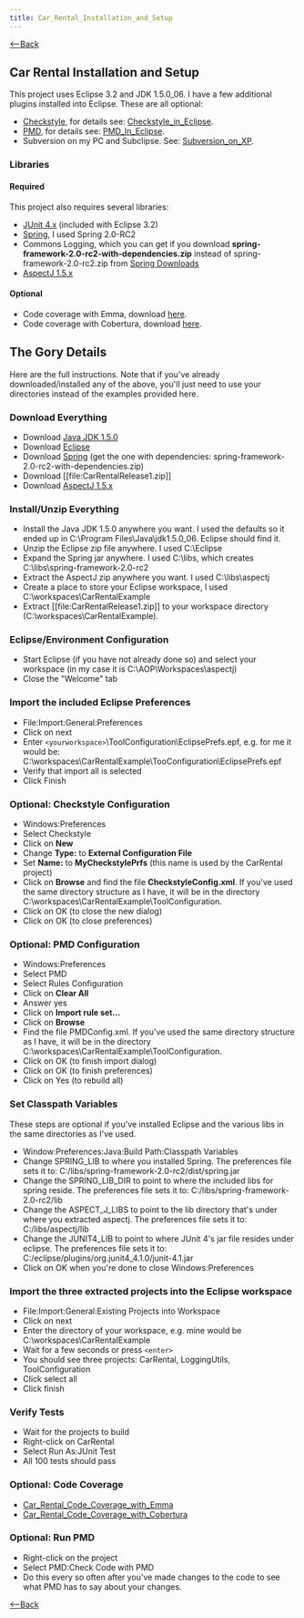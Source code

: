 ```yaml
---
title: Car_Rental_Installation_and_Setup
---
```

[<--Back](Car_Rental_Example)

## Car Rental Installation and Setup

This project uses Eclipse 3.2 and JDK 1.5.0_06. I have a few additional plugins installed into Eclipse. These are all optional:
* [Checkstyle](http://eclipse-cs.sourceforge.net/), for details see: [Checkstyle_in_Eclipse](Checkstyle_in_Eclipse).
* [PMD](http://pmd.sourceforge.net/integrations.html#eclipse), for details see: [PMD_In_Eclipse](PMD_In_Eclipse).
* Subversion on my PC and Subclipse. See: [Subversion_on_XP](Subversion_on_XP).

### Libraries
#### Required
This project also requires several libraries:
* [JUnit 4.x](http://www.junit.org) (included with Eclipse 3.2)
* [Spring](http://www.springframework.org/download), I used Spring 2.0-RC2
* Commons Logging, which you can get if you download **spring-framework-2.0-rc2-with-dependencies.zip** instead of spring-framework-2.0-rc2.zip from [Spring Downloads](http://sourceforge.net/project/showfiles.php?group_id=73357&package_id=173644)
* [AspectJ 1.5.x](http://www.eclipse.org/aspectj/downloads.php)

#### Optional
* Code coverage with Emma, download [here](http://emma.sourceforge.net/downloads.html).
* Code coverage with Cobertura, download [here](http://cobertura.sourceforge.net/download.html).

## The Gory Details
Here are the full instructions. Note that if you've already downloaded/installed any of the above, you'll just need to use your directories instead of the examples provided here.

### Download Everything
* Download [Java JDK 1.5.0](http://java.sun.com/j2se/1.5.0/download.jsp)
* Download [Eclipse](http://www.eclipse.org/downloads/)
* Download [Spring](http://www.springframework.org/download) (get the one with dependencies: spring-framework-2.0-rc2-with-dependencies.zip)
* Download [[file:CarRentalRelease1.zip]]
* Download [AspectJ 1.5.x](http://www.eclipse.org/aspectj/downloads.php)

### Install/Unzip Everything
* Install the Java JDK 1.5.0 anywhere you want. I used the defaults so it ended up in C:\Program Files\Java\jdk1.5.0_06. Eclipse should find it.
* Unzip the Eclipse zip file anywhere. I used C:\Eclipse
* Expand the Spring jar anywhere. I used C:\libs, which creates C:\libs\spring-framework-2.0-rc2
* Extract the AspectJ zip anywhere you want. I used C:\libs\aspectj
* Create a place to store your Eclipse workspace, I used C:\workspaces\CarRentalExample
* Extract [[file:CarRentalRelease1.zip]] to your workspace directory (C:\workspaces\CarRentalExample).

### Eclipse/Environment Configuration
* Start Eclipse (if you have not already done so) and select your workspace (in my case it is C:\AOP\Workspaces\aspectj)
* Close the "Welcome" tab

### Import the included Eclipse Preferences
* File:Import:General:Preferences
* Click on next
* Enter ```<yourworkspace>```\ToolConfiguration\EclipsePrefs.epf, e.g. for me it would be: C:\workspaces\CarRentalExample\TooConfiguration\EclipsePrefs.epf
* Verify that import all is selected
* Click Finish

### Optional: Checkstyle Configuration
* Windows:Preferences
* Select Checkstyle
* Click on **New**
* Change **Type:** to **External Configuration File**
* Set **Name:** to **MyCheckstylePrfs** (this name is used by the CarRental project)
* Click on **Browse** and find the file **CheckstyleConfig.xml**. If you've used the same directory structure as I have, it will be in the directory C:\workspaces\CarRentalExample\ToolConfiguration.
* Click on OK (to close the new dialog)
* Click on OK (to close preferences)

### Optional: PMD Configuration
* Windows:Preferences
* Select PMD
* Select Rules Configuration
* Click on **Clear All**
* Answer yes
* Click on **Import rule set...**
* Click on **Browse**
* Find the file PMDConfig.xml. If you've used the same directory structure as I have, it will be in the directory C:\workspaces\CarRentalExample\ToolConfiguration.
* Click on OK (to finish import dialog)
* Click on OK (to finish preferences)
* Click on Yes (to rebuild all)

### Set Classpath Variables
These steps are optional if you've installed Eclipse and the various libs in the same directories as I've used.

* Window:Preferences:Java:Build Path:Classpath Variables
* Change SPRING_LIB to where you installed Spring. The preferences file sets it to: C:/libs/spring-framework-2.0-rc2/dist/spring.jar
* Change the SPRING_LIB_DIR to point to where the included libs for spring reside. The preferences file sets it to: C:/libs/spring-framework-2.0-rc2/lib
* Change the ASPECT_J_LIBS to point to the lib directory that's under where you extracted aspectj. The preferences file sets it to: C:/libs/aspectj/lib
* Change the JUNIT4_LIB to point to where JUnit 4's jar file resides under eclipse. The preferences file sets it to: C:/eclipse/plugins/org.junit4_4.1.0/junit-4.1.jar
* Click on OK when you're done to close Windows:Preferences

### Import the three extracted projects into the Eclipse workspace
* File:Import:General:Existing Projects into Workspace
* Click on next
* Enter the directory of your workspace, e.g. mine would be C:\workspaces\CarRentalExample
* Wait for a few seconds or press ```<enter>```
* You should see three projects: CarRental, LoggingUtils, ToolConfiguration
* Click select all
* Click finish

### Verify Tests
* Wait for the projects to build
* Right-click on CarRental
* Select Run As:JUnit Test
* All 100 tests should pass

### Optional: Code Coverage
* [Car_Rental_Code_Coverage_with_Emma](Car_Rental_Code_Coverage_with_Emma)
* [Car_Rental_Code_Coverage_with_Cobertura](Car_Rental_Code_Coverage_with_Cobertura)

### Optional: Run PMD
* Right-click on the project
* Select PMD:Check Code with PMD
* Do this every so often after you've made changes to the code to see what PMD has to say about your changes.

[<--Back](Car_Rental_Example)
